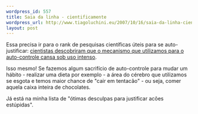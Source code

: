 ```yaml
--- 
wordpress_id: 557
title: Saia da linha - cientificamente
wordpress_url: http://www.tiagoluchini.eu/2007/10/16/saia-da-linha-cientificamente/
layout: post
---
```

Essa precisa ir para o rank de pesquisas científicas úteis para se auto-justificar: [cientistas descobriram que o mecanismo que utilizamos para o auto-controle cansa sob uso intenso](http://www.world-science.net/othernews/071011_self-control.htm).

Isso mesmo! Se fazemos algum sacrifício de auto-controle para mudar um hábito - realizar uma dieta por exemplo - a área do cérebro que utilizamos se esgota e temos maior chance de "cair em tentacão" - ou seja, comer aquela caixa inteira de chocolates.

Já está na minha lista de "ótimas desculpas para justificar acões estúpidas".
